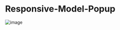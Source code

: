 # Responsive-Model-Popup
![image](https://user-images.githubusercontent.com/58790036/176244889-b6c3c055-8d8c-4049-b022-6368b54a5185.png)
